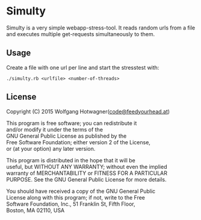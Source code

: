 # Simulty

Simulty is a very simple webapp-stress-tool. It reads random urls from a file and executes multiple get-requests simultaneously to them.

## Usage

Create a file with one url per line and start the stresstest with:

```
./simulty.rb <urlfile> <number-of-threads>
```

## License
                                                               
Copyright (C) 2015 Wolfgang Hotwagner(code@feedyourhead.at)  
                                                               
This program is free software; you can redistribute it         
and/or modify it under the terms of the                        
GNU General Public License as published by the                 
Free Software Foundation; either version 2 of the License,     
or (at your option) any later version.                         
                                                               
This program is distributed in the hope that it will be        
useful, but WITHOUT ANY WARRANTY; without even the implied     
warranty of MERCHANTABILITY or FITNESS FOR A PARTICULAR        
PURPOSE. See the GNU General Public License for more details.  
                                                               
You should have received a copy of the GNU General Public      
License along with this program; if not, write to the Free     
Software Foundation, Inc., 51 Franklin St, Fifth Floor,        
Boston, MA 02110, USA                                          
                                                               
